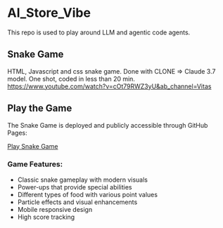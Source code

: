 # AI_Store_Vibe
This repo is used to play around LLM and agentic code agents. 

## Snake Game
HTML, Javascript and css snake game. 
Done with CLONE => Claude 3.7 model. One shot, coded in less than 20 min. 
https://www.youtube.com/watch?v=cOt79RWZ3yU&ab_channel=Vitas

## Play the Game
The Snake Game is deployed and publicly accessible through GitHub Pages:

[Play Snake Game](https://vmudinas.github.io/AI_Store_Vibe/)

### Game Features:
- Classic snake gameplay with modern visuals
- Power-ups that provide special abilities
- Different types of food with various point values
- Particle effects and visual enhancements
- Mobile responsive design
- High score tracking
